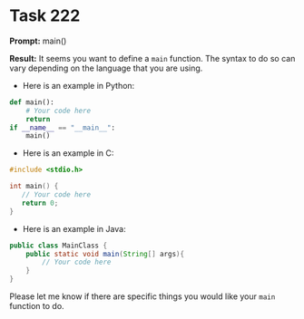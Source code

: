 # Task 222

**Prompt:** main()

**Result:**
It seems you want to define a `main` function. The syntax to do so can vary depending on the language that you are using.

- Here is an example in Python:
```python
def main():
    # Your code here
    return
if __name__ == "__main__":
    main()
```

- Here is an example in C:
```c
#include <stdio.h>

int main() {
   // Your code here
   return 0;
}
```

- Here is an example in Java:
```java
public class MainClass {
    public static void main(String[] args){
        // Your code here
    }
}
```

Please let me know if there are specific things you would like your `main` function to do.
